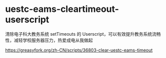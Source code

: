 # uestc-eams-cleartimeout-userscript
清除电子科大教务系统 setTimeouts 的 Userscript，可以有效提升教务系统流畅性，减轻学校服务器压力，热爱成电从我做起

https://greasyfork.org/zh-CN/scripts/36803-clear-uestc-eams-timeout
